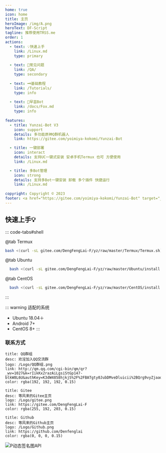 ```yaml
---
home: true
icon: home
title: 主页
heroImage: /img/A.png
heroText: DF-Script
tagline: 推荐使用TRSS.me
order: 1
actions:
  - text: 💡快速上手
    link: /Linux.md
    type: primary
    
  - text: 💝常见问题
    link: /QA/
    type: secondary
    
  - text: 🗝️基础教程
    link: /Tutorials/
    type: info
    
  - text: 💎早苗Bot
    link: /docs/Fox.md
    type: info
    
features:
  - title: Yunzai-Bot V3
    icon: support
    details: 多功能原神Q群机器人
    link: https://gitee.com/yoimiya-kokomi/Yunzai-Bot

  - title: 一键部署
    icon: interact
    details: 支持UC一键式安装 安卓手机Termux 也可 方便使用
    link: /Linux.md

  - title: 多Bot管理
    icon: strong
    details: 支持多Bot一键安装 卸载 多个插件 快捷运行
    link: /Linux.md
    
copyright: Copyright © 2023
footer: <a href="https://gitee.com/yoimiya-kokomi/Yunzai-Bot" target="_blank">Yunzai-Bot</a> | <a href="https://gitee.com/DengFengLai-F/yz" target="_blank">DF-Shell</a>
---
```


## 快速上手💡

::: code-tabs#shell

@tab Termux

```bash
bash <(curl -sL gitee.com/DengFengLai-F/yz/raw/master/Termux/Termux.sh)
```

@tab Ubuntu

```bash
  bash <(curl -sL gitee.com/DengFengLai-F/yz/raw/master/Ubuntu/install.sh)
```

@tab CentOS

```bash
  bash <(curl -sL gitee.com/DengFengLai-F/yz/raw/master/CentOS/install.sh)
```
:::
    
::: warning 适配的系统

- Ubuntu 18.04＋
- Android 7+
- CentOS 8+
:::
    
### 联系方式
```card
title: QQ群组
desc: 欢淫加入QQ交流群
logo: /Logo/QQ群组.png
link: http://qm.qq.com/cgi-bin/qm/qr?_wv=1027&k=rIikKx2razAiLgsiStGp147-blkW8L6U&authKey=K3dW4858hjkjS%2F%2FBATgty0JubDMveDluicii%2BQrg9vyZjaaqhJjNECXpoL61HR1V&noverify=0&group_code=692314526
color: rgba(192, 192, 192, 0.15)
```
```card
title: Gitee
desc: 等风来的Gitee主页
logo: /Logo/gitee.png
link: https://gitee.com/DengFengLai-F
color: rgba(255, 192, 203, 0.15)
```

```card
title: Github
desc: 等风来的Github主页
logo: /Logo/Github.png
link: https://github.com/Denfenglai
color: rgba(0, 0, 0, 0.15)
```

<img src="https://api.suyanw.cn/api/ipimg" title="P动态签名图API" alt="P动态签名图API"/>